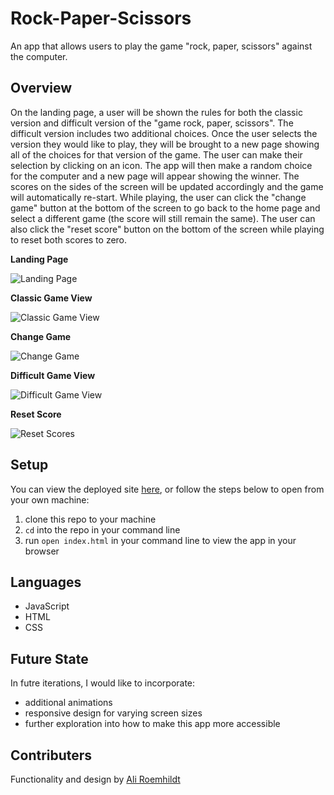 # Rock-Paper-Scissors

An app that allows users to play the game "rock, paper, scissors" against the computer. 

## Overview

On the landing page, a user will be shown the rules for both the classic version and difficult version of the "game rock, paper, scissors". The difficult version includes two additional choices. Once the user selects the version they would like to play, they will be brought to a new page showing all of the choices for that version of the game. The user can make their selection by clicking on an icon. The app will then make a random choice for the computer and a new page will appear showing the winner. The scores on the sides of the screen will be updated accordingly and the game will automatically re-start. While playing, the user can click the "change game" button at the bottom of the screen to go back to the home page and select a different game (the score will still remain the same). The user can also click the "reset score" button on the bottom of the screen while playing to reset both scores to zero. 

**Landing Page**

![Landing Page](https://media.giphy.com/media/qATyQbfNBiO9zDjLuJ/giphy.gif)

**Classic Game View**

![Classic Game View](https://media.giphy.com/media/uumTg8MNciWOSsXxJ3/giphy.gif)

**Change Game**

![Change Game](https://media.giphy.com/media/fdauc5KqhlQHoL551v/giphy.gif)

**Difficult Game View**

![Difficult Game View](https://media.giphy.com/media/Lk94LgyouBiLlTMSK8/giphy.gif)

**Reset Score**

![Reset Scores](https://media.giphy.com/media/EPGAN2eaXrevunlnyR/giphy.gif)

## Setup

You can view the deployed site [here](https://aliroemhildt.github.io/rock-paper-scissors/), or follow the steps below to open from your own machine:

1. clone this repo to your machine
2. `cd` into the repo in your command line
3. run `open index.html` in your command line to view the app in your browser

## Languages

- JavaScript
- HTML
- CSS

## Future State

In futre iterations, I would like to incorporate: 

- additional animations
- responsive design for varying screen sizes
- further exploration into how to make this app more accessible

## Contributers

Functionality and design by [Ali Roemhildt](https://github.com/aliroemhildt)
